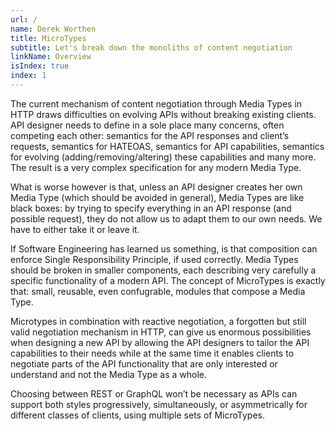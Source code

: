 ```yaml
---
url: /
name: Derek Worthen
title: MicroTypes
subtitle: Let's break down the monoliths of content negotiation
linkName: Overview
isIndex: true
index: 1
---
```


The current mechanism of content negotiation through Media Types in HTTP draws
difficulties on evolving APIs without breaking existing clients.
API designer needs to define in a sole place many concerns, often competing each other:
semantics for the API responses and client’s requests,
semantics for HATEOAS, semantics for API capabilities,
semantics for evolving (adding/removing/altering) these capabilities and many more.
The result is a very complex specification for any modern Media Type.

What is worse however is that, unless an API designer creates her own Media Type (which should be avoided in general),
Media Types are like black boxes: by trying to specify everything in an API response (and possible request),
they do not allow us to adapt them to our own needs. We have to either take it or leave it.

If Software Engineering has learned us something,
is that composition can enforce Single Responsibility Principle, if used correctly.
Media Types should be broken in smaller components, each describing very carefully
a specific functionality of a modern API.
The concept of MicroTypes is exactly that: small, reusable, even confugrable, modules that compose a Media Type.

Microtypes in combination with reactive negotiation, a forgotten but still valid
negotiation mechanism in HTTP, can give us enormous possibilities when designing
a new API by allowing the API designers to tailor the API capabilities to their
needs while at the same time it enables clients to negotiate parts of the API
functionality that are only interested or understand and not the Media Type as
a whole.

Choosing between REST or GraphQL won’t be necessary as APIs can support both
styles progressively, simultaneously, or asymmetrically for different classes
of clients, using multiple sets of MicroTypes.



